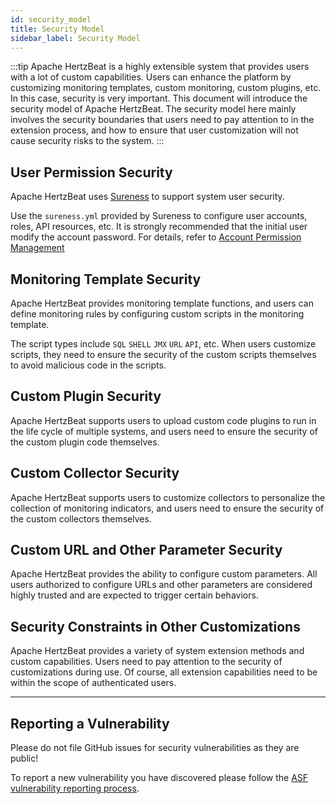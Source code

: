```yaml
---
id: security_model  
title: Security Model      
sidebar_label: Security Model
---
```


:::tip
Apache HertzBeat is a highly extensible system that provides users with a lot of custom capabilities. Users can enhance the platform by customizing monitoring templates, custom monitoring, custom plugins, etc. In this case, security is very important.
This document will introduce the security model of Apache HertzBeat.
The security model here mainly involves the security boundaries that users need to pay attention to in the extension process, and how to ensure that user customization will not cause security risks to the system.
:::

## User Permission Security

Apache HertzBeat uses [Sureness](https://github.com/dromara/sureness) to support system user security.

Use the `sureness.yml` provided by Sureness to configure user accounts, roles, API resources, etc. It is strongly recommended that the initial user modify the account password. For details, refer to [Account Permission Management](../start/account-modify)

## Monitoring Template Security

Apache HertzBeat provides monitoring template functions, and users can define monitoring rules by configuring custom scripts in the monitoring template.

The script types include `SQL` `SHELL` `JMX` `URL` `API`, etc. When users customize scripts, they need to ensure the security of the custom scripts themselves to avoid malicious code in the scripts.

## Custom Plugin Security

Apache HertzBeat supports users to upload custom code plugins to run in the life cycle of multiple systems, and users need to ensure the security of the custom plugin code themselves.

## Custom Collector Security

Apache HertzBeat supports users to customize collectors to personalize the collection of monitoring indicators, and users need to ensure the security of the custom collectors themselves.

## Custom URL and Other Parameter Security

Apache HertzBeat provides the ability to configure custom parameters. All users authorized to configure URLs and other parameters are considered highly trusted and are expected to trigger certain behaviors.

## Security Constraints in Other Customizations

Apache HertzBeat provides a variety of system extension methods and custom capabilities. Users need to pay attention to the security of customizations during use. Of course, all extension capabilities need to be within the scope of authenticated users.

----

## Reporting a Vulnerability

Please do not file GitHub issues for security vulnerabilities as they are public!

To report a new vulnerability you have discovered please follow the [ASF vulnerability reporting process](https://apache.org/security/#reporting-a-vulnerability).

